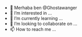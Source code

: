 - 👋 Merhaba ben @Ghostawanger
- 👀 I’m interested in ...
- 🌱 I’m currently learning ...
- 💞️ I’m looking to collaborate on ...
- 📫 How to reach me ...

<!---
Ghostawanger/Ghostawanger is a ✨ special ✨ repository because its `README.md` (this file) appears on your GitHub profile.
You can click the Preview link to take a look at your changes.
--->
